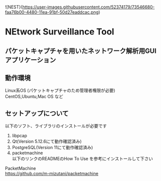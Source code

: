 ![NEST}(https://user-images.githubusercontent.com/52374179/73546680-faa76b00-4480-11ea-91bf-50d27eaddcac.png)
# NEtwork Surveillance Tool
## パケットキャプチャを用いたネットワーク解析用GUIアプリケーション
## 動作環境
Linux系OS (パケットキャプチャのため管理者権限が必要)<br>
CentOS,Ubuntu,Mac OS など

## セットアップについて


以下のソフト、ライブラリのインストールが必要です<br>
1. libpcap<br>
2. Qt(Version 5.12.6にて動作確認済み)<br>
3. PostgreSQL(Version 11にて動作確認済み)<br>
4. packetmachine<br>
以下のリンクのREADMEのHow To Use を参考にインストールして下さい<br>

PacketMachine<br>
https://github.com/m-mizutani/packetmachine<br>
